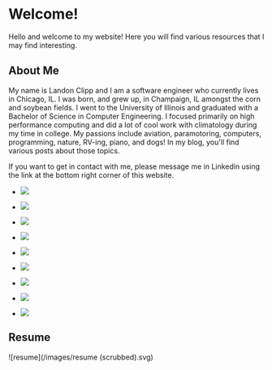 Welcome!
========

Hello and welcome to my website! Here you will find various resources that I may find interesting.

About Me
--------

My name is Landon Clipp and I am a software engineer who currently lives in Chicago, IL. I was born, and grew up, in Champaign, IL amongst the corn and soybean fields. I went to the University of Illinois and graduated with a Bachelor of Science in Computer Engineering. I focused primarily on high performance computing and did a lot of cool work with climatology during my time in college. My passions include aviation, paramotoring, computers, programming, nature, RV-ing, piano, and dogs! In my blog, you'll find various posts about those topics. 

If you want to get in contact with me, please message me in Linkedin using the link at the bottom right corner of this website. 

<div class="grid cards" markdown>

- ![](https://sasgidotxvcxfexkslru.supabase.co/storage/v1/object/public/assets/images/miscellaneous/about_me/20180624_200055.jpg?t=2024-01-02T23%3A35%3A34.358Z)
- ![](https://sasgidotxvcxfexkslru.supabase.co/storage/v1/object/public/assets/images/miscellaneous/about_me/IMG_1901.jpeg?t=2024-01-02T23%3A43%3A07.448Z)
- ![](https://sasgidotxvcxfexkslru.supabase.co/storage/v1/object/public/assets/images/miscellaneous/about_me/20210816_213708.jpg?t=2024-01-02T23%3A36%3A00.483Z)
- ![](https://sasgidotxvcxfexkslru.supabase.co/storage/v1/object/public/assets/images/miscellaneous/about_me/20181115_110109.jpg?t=2024-01-02T23%3A35%3A41.686Z)
- ![](https://sasgidotxvcxfexkslru.supabase.co/storage/v1/object/public/assets/images/miscellaneous/about_me/20190722_130657.jpg?t=2024-01-02T23%3A35%3A54.983Z)

- ![](https://sasgidotxvcxfexkslru.supabase.co/storage/v1/object/public/assets/images/miscellaneous/about_me/IMG_2186.jpg?t=2024-01-02T23%3A39%3A24.067Z)
- ![](https://sasgidotxvcxfexkslru.supabase.co/storage/v1/object/public/assets/images/miscellaneous/about_me/IMG_2187.jpg?t=2024-01-02T23%3A39%3A37.513Z)
- ![](https://sasgidotxvcxfexkslru.supabase.co/storage/v1/object/public/assets/images/miscellaneous/about_me/IMG_2589.jpg?t=2024-01-02T23%3A39%3A43.538Z)

- ![](https://sasgidotxvcxfexkslru.supabase.co/storage/v1/object/public/assets/images/miscellaneous/about_me/IMG_3575.jpeg?t=2024-01-02T23%3A46%3A04.629Z)

</div>


Resume
------

![resume](/images/resume (scrubbed).svg)
